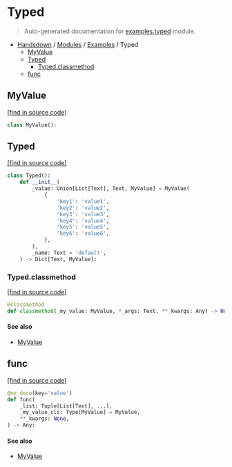 # Typed

> Auto-generated documentation for [examples.typed](https://github.com/vemel/handsdown/blob/master/examples/typed.py) module.

- [Handsdown](../README.md#-handsdown---python-documentation-generator) / [Modules](../MODULES.md#modules) / [Examples](index.md#examples) / Typed
    - [MyValue](#myvalue)
    - [Typed](#typed)
        - [Typed.classmethod](#typedclassmethod)
    - [func](#func)

## MyValue

[[find in source code]](https://github.com/vemel/handsdown/blob/master/examples/typed.py#L5)

```python
class MyValue():
```

## Typed

[[find in source code]](https://github.com/vemel/handsdown/blob/master/examples/typed.py#L9)

```python
class Typed():
    def __init__(
        _value: Union[List[Text], Text, MyValue] = MyValue(
            {
                'key1': 'value1',
                'key2': 'value2',
                'key3': 'value3',
                'key4': 'value4',
                'key5': 'value5',
                'key6': 'value6',
            },
        ),
        _name: Text = 'default',
    ) -> Dict[Text, MyValue]:
```

### Typed.classmethod

[[find in source code]](https://github.com/vemel/handsdown/blob/master/examples/typed.py#L27)

```python
@classmethod
def classmethod(_my_value: MyValue, *_args: Text, **_kwargs: Any) -> None:
```

#### See also

- [MyValue](#myvalue)

## func

[[find in source code]](https://github.com/vemel/handsdown/blob/master/examples/typed.py#L32)

```python
@my_deco(key='value')
def func(
    _list: Tuple[List[Text], ...],
    _my_value_cls: Type[MyValue] = MyValue,
    **_kwargs: None,
) -> Any:
```

#### See also

- [MyValue](#myvalue)
